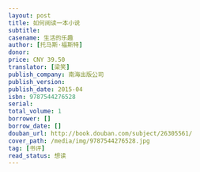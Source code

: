 ```yaml
---
layout: post
title: 如何阅读一本小说
subtitle:
casename: 生活的乐趣
author: [托马斯·福斯特]
donor: 
price: CNY 39.50
translator: [梁笑]
publish_company: 南海出版公司
publish_version: 
publish_date: 2015-04
isbn: 9787544276528
serial: 
total_volume: 1
borrower: []
borrow_date: []
douban_url: http://book.douban.com/subject/26305561/
cover_path: /media/img/9787544276528.jpg
tag: [书评]
read_status: 想读
---
```

